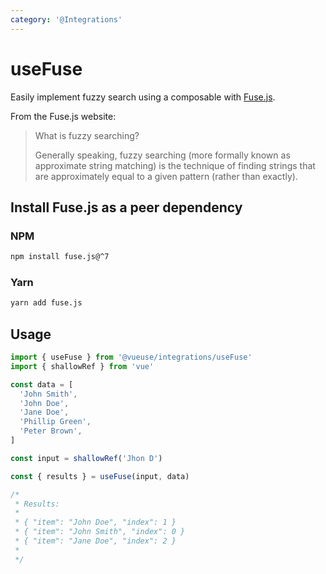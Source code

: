 ```yaml
---
category: '@Integrations'
---
```


# useFuse

Easily implement fuzzy search using a composable with [Fuse.js](https://github.com/krisk/fuse).

From the Fuse.js website:

> What is fuzzy searching?
>
> Generally speaking, fuzzy searching (more formally known as approximate string matching) is the technique of finding strings that are approximately equal to a given pattern (rather than exactly).

## Install Fuse.js as a peer dependency

### NPM

```bash
npm install fuse.js@^7
```

### Yarn

```bash
yarn add fuse.js
```

## Usage

```ts
import { useFuse } from '@vueuse/integrations/useFuse'
import { shallowRef } from 'vue'

const data = [
  'John Smith',
  'John Doe',
  'Jane Doe',
  'Phillip Green',
  'Peter Brown',
]

const input = shallowRef('Jhon D')

const { results } = useFuse(input, data)

/*
 * Results:
 *
 * { "item": "John Doe", "index": 1 }
 * { "item": "John Smith", "index": 0 }
 * { "item": "Jane Doe", "index": 2 }
 *
 */
```
